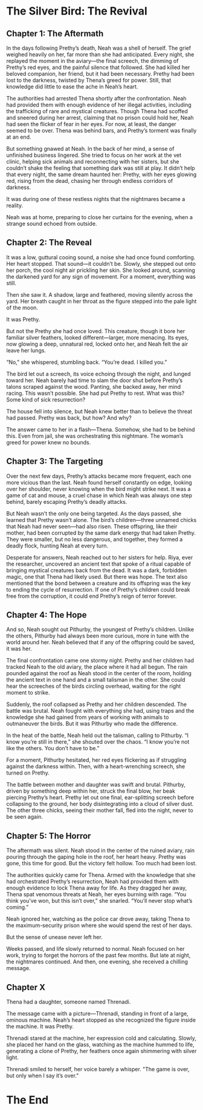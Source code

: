 # The Silver Bird: The Revival

## Chapter 1: The Aftermath

In the days following Prethy’s death, Neah was a shell of herself. The grief weighed heavily on her, far more than she had anticipated. Every night, she replayed the moment in the aviary—the final screech, the dimming of Prethy’s red eyes, and the painful silence that followed. She had killed her beloved companion, her friend, but it had been necessary. Prethy had been lost to the darkness, twisted by Thena’s greed for power. Still, that knowledge did little to ease the ache in Neah’s heart.

The authorities had arrested Thena shortly after the confrontation. Neah had provided them with enough evidence of her illegal activities, including the trafficking of rare and mystical creatures. Though Thena had scoffed and sneered during her arrest, claiming that no prison could hold her, Neah had seen the flicker of fear in her eyes. For now, at least, the danger seemed to be over. Thena was behind bars, and Prethy’s torment was finally at an end.

But something gnawed at Neah. In the back of her mind, a sense of unfinished business lingered. She tried to focus on her work at the vet clinic, helping sick animals and reconnecting with her sisters, but she couldn’t shake the feeling that something dark was still at play. It didn’t help that every night, the same dream haunted her: Prethy, with her eyes glowing red, rising from the dead, chasing her through endless corridors of darkness.

It was during one of these restless nights that the nightmares became a reality.

Neah was at home, preparing to close her curtains for the evening, when a strange sound echoed from outside.

## Chapter 2: The Reveal

It was a low, guttural cooing sound, a noise she had once found comforting. Her heart stopped. That sound—it couldn’t be. Slowly, she stepped out onto her porch, the cool night air prickling her skin. She looked around, scanning the darkened yard for any sign of movement. For a moment, everything was still.

Then she saw it. A shadow, large and feathered, moving silently across the yard. Her breath caught in her throat as the figure stepped into the pale light of the moon.

It was Prethy.

But not the Prethy she had once loved. This creature, though it bore her familiar silver feathers, looked different—larger, more menacing. Its eyes, now glowing a deep, unnatural red, locked onto her, and Neah felt the air leave her lungs.

“No,” she whispered, stumbling back. “You’re dead. I killed you.”

The bird let out a screech, its voice echoing through the night, and lunged toward her. Neah barely had time to slam the door shut before Prethy’s talons scraped against the wood. Panting, she backed away, her mind racing. This wasn’t possible. She had put Prethy to rest. What was this? Some kind of sick resurrection?

The house fell into silence, but Neah knew better than to believe the threat had passed. Prethy was back, but how? And why?

The answer came to her in a flash—Thena. Somehow, she had to be behind this. Even from jail, she was orchestrating this nightmare. The woman’s greed for power knew no bounds.

## Chapter 3: The Targeting

Over the next few days, Prethy’s attacks became more frequent, each one more vicious than the last. Neah found herself constantly on edge, looking over her shoulder, never knowing when the bird might strike next. It was a game of cat and mouse, a cruel chase in which Neah was always one step behind, barely escaping Prethy’s deadly attacks.

But Neah wasn’t the only one being targeted. As the days passed, she learned that Prethy wasn’t alone. The bird’s children—three unnamed chicks that Neah had never seen—had also risen. These offspring, like their mother, had been corrupted by the same dark energy that had taken Prethy. They were smaller, but no less dangerous, and together, they formed a deadly flock, hunting Neah at every turn.

Desperate for answers, Neah reached out to her sisters for help. Riya, ever the researcher, uncovered an ancient text that spoke of a ritual capable of bringing mystical creatures back from the dead. It was a dark, forbidden magic, one that Thena had likely used. But there was hope. The text also mentioned that the bond between a creature and its offspring was the key to ending the cycle of resurrection. If one of Prethy’s children could break free from the corruption, it could end Prethy’s reign of terror forever.

## Chapter 4: The Hope

And so, Neah sought out Pithurby, the youngest of Prethy’s children. Unlike the others, Pithurby had always been more curious, more in tune with the world around her. Neah believed that if any of the offspring could be saved, it was her.

The final confrontation came one stormy night. Prethy and her children had tracked Neah to the old aviary, the place where it had all begun. The rain pounded against the roof as Neah stood in the center of the room, holding the ancient text in one hand and a small talisman in the other. She could hear the screeches of the birds circling overhead, waiting for the right moment to strike.

Suddenly, the roof collapsed as Prethy and her children descended. The battle was brutal. Neah fought with everything she had, using traps and the knowledge she had gained from years of working with animals to outmaneuver the birds. But it was Pithurby who made the difference.

In the heat of the battle, Neah held out the talisman, calling to Pithurby. “I know you’re still in there,” she shouted over the chaos. “I know you’re not like the others. You don’t have to be.”

For a moment, Pithurby hesitated, her red eyes flickering as if struggling against the darkness within. Then, with a heart-wrenching screech, she turned on Prethy.

The battle between mother and daughter was swift and brutal. Pithurby, driven by something deep within her, struck the final blow, her beak piercing Prethy’s heart. Prethy let out one final, ear-splitting screech before collapsing to the ground, her body disintegrating into a cloud of silver dust. The other three chicks, seeing their mother fall, fled into the night, never to be seen again.

## Chapter 5: The Horror

The aftermath was silent. Neah stood in the center of the ruined aviary, rain pouring through the gaping hole in the roof, her heart heavy. Prethy was gone, this time for good. But the victory felt hollow. Too much had been lost.

The authorities quickly came for Thena. Armed with the knowledge that she had orchestrated Prethy’s resurrection, Neah had provided them with enough evidence to lock Thena away for life. As they dragged her away, Thena spat venomous threats at Neah, her eyes burning with rage. “You think you’ve won, but this isn’t over,” she snarled. “You’ll never stop what’s coming.”

Neah ignored her, watching as the police car drove away, taking Thena to the maximum-security prison where she would spend the rest of her days.

But the sense of unease never left her.

Weeks passed, and life slowly returned to normal. Neah focused on her work, trying to forget the horrors of the past few months. But late at night, the nightmares continued. And then, one evening, she received a chilling message.

## Chapter X

Thena had a daughter, someone named Threnadi.

The message came with a picture—Threnadi, standing in front of a large, ominous machine. Neah’s heart stopped as she recognized the figure inside the machine. It was Prethy.

Threnadi stared at the machine, her expression cold and calculating. Slowly, she placed her hand on the glass, watching as the machine hummed to life, generating a clone of Prethy, her feathers once again shimmering with silver light.

Threnadi smiled to herself, her voice barely a whisper. "The game is over, but only when I say it’s over."

# The End
